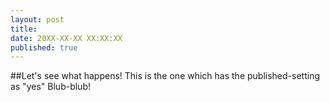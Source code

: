 ```yaml
---
layout: post
title: 
date: 20XX-XX-XX XX:XX:XX
published: true 
---
```


##Let's see what happens!
This is the one which has the published-setting as "yes"
Blub-blub!

